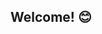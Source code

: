 ## Welcome! 😊

<!--
**pipdowning/pipdowning** is a ✨ _special_ ✨ repository because its `README.md` (this file) appears on your GitHub profile.

# Education
PhD title: Comparative Analyses of Cooperative Breeding in Birds
2017, University of Oxford

# Work
01/09/2023 - 31/08/2025	MSCA Research Fellow	  	University of Oulu, Ecology & Genetics Unit
01/03/2022 – 31/08/2023	Postdoctoral Researcher		University of Oulu, Ecology & Genetics Unit
01/04/2019 – 01/08/2021	Postdoctoral Researcher		Lund University, Department of Biology
01/10/2016 – 30/09/2018	Stipendiary Postdoc		    Lund University, Department of Biology

# Interests
social evolution, phylogenetic comparative methods, meta-analysis
saving the planet, open & reproducible research, statistics in R

# Contact
Work email: philip.downing@oulu.fi
Website: https://philipdowning.weebly.com


